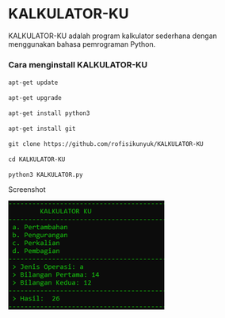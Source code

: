 # KALKULATOR-KU
<p>KALKULATOR-KU adalah program kalkulator sederhana dengan menggunakan bahasa pemrograman Python.</p>
<h3>Cara menginstall KALKULATOR-KU</h3>
<p><code>apt-get update</code></p>
<p><code>apt-get upgrade</code></p>
<p><code>apt-get install python3</code></p>
<p><code>apt-get install git</code></p>
<p><code>git clone https://github.com/rofisikunyuk/KALKULATOR-KU</code></p>
<p><code>cd KALKULATOR-KU</code></p>
<p><code>python3 KALKULATOR.py</code></p>
<p>Screenshot</p>
<img src="https://github.com/rofisikunyuk/KALKULATOR-KU/blob/main/Screenshot/Screenshot%20(213).png" width="" h300eight="270">





